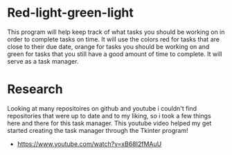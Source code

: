# Red-light-green-light
This program will help keep track of what tasks you should be working on in order to complete tasks on time. It will use the colors red for tasks that are close to their due date, orange for tasks you should be working on and green for tasks that you still have a good amount of time to complete. It will serve as a task manager.

# Research
Looking at many repositoires on github and youtube i couldn't find repositories that were up to date and to my liking, so i took a few things here and there for this task manager. This youtube video helped my get started creating the task manager through the Tkinter program!
- https://www.youtube.com/watch?v=xB68I2fMAuU 
